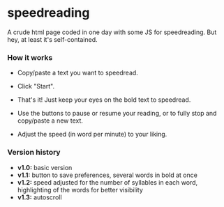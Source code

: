 # speedreading

A crude html page coded in one day with some JS for speedreading.
But hey, at least it's self-contained.

### How it works
* Copy/paste a text you want to speedread.
* Click "Start".
* That's it! Just keep your eyes on the bold text to speedread.


* Use the buttons to pause or resume your reading, or to fully stop and copy/paste a new text.
* Adjust the speed (in word per minute) to your liking.

### Version history

- **v1.0:** basic version
- **v1.1:** button to save preferences, several words in bold at once
- **v1.2:** speed adjusted for the number of syllables in each word, highlighting of the words for better visibility
- **v1.3:** autoscroll
